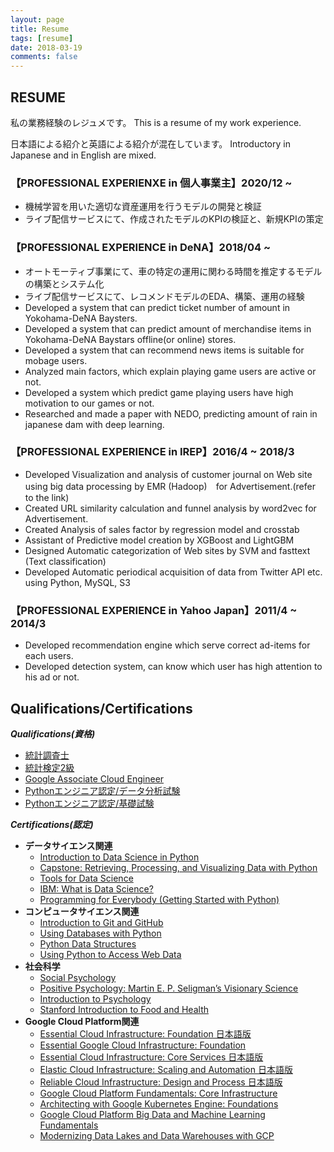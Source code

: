 ```yaml
---
layout: page
title: Resume
tags: [resume]
date: 2018-03-19
comments: false
---
```


## RESUME
私の業務経験のレジュメです。
This is a resume of my work experience. 

日本語による紹介と英語による紹介が混在しています。
Introductory in Japanese and in English are mixed.


### 【PROFESSIONAL EXPERIENXE in 個人事業主】2020/12 ~
 - 機械学習を用いた適切な資産運用を行うモデルの開発と検証
 - ライブ配信サービスにて、作成されたモデルのKPIの検証と、新規KPIの策定

### 【PROFESSIONAL EXPERIENCE in DeNA】2018/04 ~
 - オートモーティブ事業にて、車の特定の運用に関わる時間を推定するモデルの構築とシステム化
 - ライブ配信サービスにて、レコメンドモデルのEDA、構築、運用の経験
 - Developed a system that can predict ticket number of amount in Yokohama-DeNA Baysters.
 - Developed a system that can predict amount of merchandise items in Yokohama-DeNA Baystars offline(or online) stores.
 - Developed a system that can recommend news items is suitable for mobage users.
 - Analyzed main factors, which explain playing game users are active or not. 
 - Developed a system which predict game playing users have high motivation to our games or not.
 - Researched and made a paper with NEDO, predicting amount of rain in japanese dam with deep learning.
 
 
### 【PROFESSIONAL EXPERIENCE in IREP】2016/4 ~ 2018/3
 - Developed Visualization and analysis of customer journal on Web site using big data processing by EMR (Hadoop)　for Advertisement.(refer to the link)
 - Created URL similarity calculation and funnel analysis by word2vec for Advertisement.
 - Created Analysis of sales factor by regression model and crosstab
 - Assistant of Predictive model creation by XGBoost and LightGBM
 - Designed Automatic categorization of Web sites by SVM and fasttext (Text classification)
 - Developed Automatic periodical acquisition of data from Twitter API etc. using Python, MySQL, S3


### 【PROFESSIONAL EXPERIENCE in Yahoo Japan】2011/4 ~ 2014/3
 - Developed recommendation engine which serve correct ad-items for each users.
 - Developed detection system, can know which user has high attention to his ad or not.



## Qualifications/Certifications

***Qualifications(資格)***
 - [統計調査士](https://user-images.githubusercontent.com/4949982/103746695-d5ce5700-5044-11eb-95ae-a715b790a189.png)
 - [統計検定2級](https://user-images.githubusercontent.com/4949982/102600946-d4ef8700-4162-11eb-8607-c3f31d475afc.png)
 - [Google Associate Cloud Engineer](https://user-images.githubusercontent.com/4949982/111018235-0a6ede00-83fb-11eb-9081-a8bb654f5e21.png)
 - [Pythonエンジニア認定/データ分析試験](https://user-images.githubusercontent.com/4949982/102969927-edccb380-4539-11eb-80c4-ae1f92a84267.png)
 - [Pythonエンジニア認定/基礎試験](https://user-images.githubusercontent.com/4949982/102303112-d1f76980-3f9d-11eb-923b-cb90165f8ef7.png)
 
***Certifications(認定)***
 - **データサイエンス関連**
   - [Introduction to Data Science in Python](https://www.coursera.org/account/accomplishments/certificate/5L7UVY6P68ZL)
   - [Capstone: Retrieving, Processing, and Visualizing Data with Python](https://www.coursera.org/account/accomplishments/certificate/YPBT5C8TZMNZ)
   - [Tools for Data Science](https://www.coursera.org/account/accomplishments/certificate/7Z9QFPPHYTE8)
   - [IBM: What is Data Science?](https://www.coursera.org/account/accomplishments/certificate/KRRWG539W8QD)
   - [Programming for Everybody (Getting Started with Python)](https://www.coursera.org/account/accomplishments/certificate/CUNWREBBDWUC)
 - **コンピュータサイエンス関連**
   - [Introduction to Git and GitHub](https://coursera.org/share/66680577ccfa2699e9399478009f5109)
   - [Using Databases with Python](https://coursera.org/share/18c22b39a4f4c93e6ba1a291b4d8e692)
   - [Python Data Structures](https://coursera.org/share/0ff202d0e263ca3a3065410d13e41416)
   - [Using Python to Access Web Data](https://coursera.org/share/99a7e98f8398efbb97ab28d2467e3214)
 - **社会科学**
   - [Social Psychology](https://coursera.org/share/258278334c9e41e3f572c74400e6a7ad)
   - [Positive Psychology: Martin E. P. Seligman’s Visionary Science](https://coursera.org/share/c0d51e9485e6d03af8a2f8ea76c56aa4)
   - [Introduction to Psychology](https://coursera.org/share/7a8806715150fba87f7b3f8b2769cdc8)
   - [Stanford Introduction to Food and Health](https://coursera.org/share/cfa4cb7dd4ec085f58dae746e4b9c855)
 - **Google Cloud Platform関連**
   - [Essential Cloud Infrastructure: Foundation 日本語版](https://coursera.org/share/bd9a57831323511d7e657e37f6f4f5de)
   - [Essential Google Cloud Infrastructure: Foundation](https://coursera.org/share/1c16138ca5dbcc3834ac238919f70b3a)
   - [Essential Cloud Infrastructure: Core Services 日本語版](https://coursera.org/share/c4c5594b6866c68b80dcf9baa1ae74b1)
   - [Elastic Cloud Infrastructure: Scaling and Automation 日本語版](https://coursera.org/share/c30d73bf7acaa3cbae0c9a57db7eb075)
   - [Reliable Cloud Infrastructure: Design and Process 日本語版](https://coursera.org/share/f1ba40b5fe9f0e9782cead8125417844)
   - [Google Cloud Platform Fundamentals: Core Infrastructure](https://coursera.org/share/eff844a4994641d63812d1acbb2c52c1)
   - [Architecting with Google Kubernetes Engine: Foundations](https://coursera.org/share/60bf792250f7870764417829ec13af05)
   - [Google Cloud Platform Big Data and Machine Learning Fundamentals](https://coursera.org/share/0c8c5e6b871101fefc3c9030786f3526)
   - [Modernizing Data Lakes and Data Warehouses with GCP](https://coursera.org/share/9671560dab2c4ee38e7aca2a1c9c9b4d)
 	

